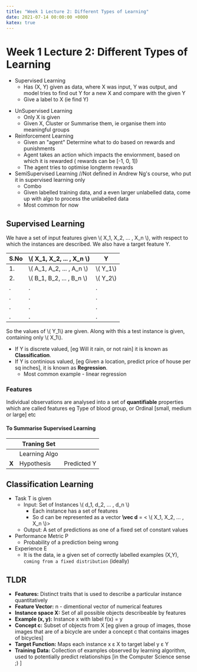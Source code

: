 ```yaml
---
title: "Week 1 Lecture 2: Different Types of Learning"
date: 2021-07-14 00:00:00 +0000
katex: true
---
```

# Week 1 Lecture 2: Different Types of Learning
* Supervised Learning
  - Has (X, Y) given as data, where X was input, Y was output, and model tries to find out Y for a new X and compare with the given Y
  - Give a label to X (ie find Y)
- UnSupervised Learning
  - Only X is given  
  - Given X, Cluster or Summarise them, ie organise them into meaningful groups
- Reinforcement Learning
  - Given an "agent" Determine what to do based on rewards and punishments
  - Agent takes an action which impacts the enviornment, based on which it is rewarded ( rewards can  be [-1, 0, 1])
  - The agent tries to optimise longterm rewards
- SemiSupervised Learning //Not defined in Andrew Ng's course, who put it in supervised learning only
  - Combo
  - Given labelled training data, and a even larger unlabelled data, come up with algo to process the unlabelled data
  - Most common for now

## Supervised Learning
We have a set of input features given \\( X_1, X_2, ... , X_n \\), with respect to which the instances are described. We also have a target feature Y.
  
  | S.No | \\( X_1, X_2, ... , X_n \\) | Y |
  | -- |------------------------------------------- | -- |
  | 1. | \\( A_1, A_2, ... , A_n \\) | \\( Y_1\\) |
  | 2. | \\( B_1, B_2, ... , B_n \\) | \\( Y_2\\) |
  | . | . | . |
  | . | . |.|
  | . | . |.|
  | . | . |.|
  
  So the values of \\( Y_1\\) are given. Along with this a test instance is given, containing only \\( X_1\\).
  
  * If Y is discrete valued, [eg Will it rain, or not rain] it is known as **Classification**.
  * If Y is continious valued, [eg Given a location, predict price of house per sq inches], it is known as **Regression**.
    * Most common example - linear regression

### Features

Individual observations are analysed into a set of **quantifiable** properties which are called features
eg Type of blood group, or Ordinal [small, medium or large] etc
#### To Summarise **Supervised Learning**

| | Traning Set | |
|--|-------------|--|
| | Learning Algo | |
| **X** | Hypothesis | Predicted Y |

## Classification Learning

- Task T is given
  - Input: Set of Instances  \\( d_1, d_2, ... , d_n \\)
    * Each instance  has a set of features
    * So d can be represented as a vector **\vec d** = < \\( X_1, X_2, ... , X_n \\)>
  - Output: A set of predictions as one of a fixed set of constant values 
- Performance Metric P 
  - Probability of a prediction being wrong
- Experience E
  - It is the data, ie a given set of correctly labelled examples (X,Y), ```coming from a fixed distribution``` (ideally)


## TLDR

* **Features:** Distinct traits that is used to describe a particular instance quantitatively
* **Feature Vector:** n - dimentional vector of   numerical features
* **Instance space X:** Set of all possible objects describeable by features
* **Example (x, y):** Instance x with label f(x) = y
* **Concept c:** Subset of objects from X [eg given a group of images, those images that are of a bicycle are under a concept c that contains images of bicycles]
* **Target Function:** Maps each instance x ε X to target label y ε Y
* **Training Data:** Collection of examples observed by learning algorithm, used to potentially predict relationships [in the Computer Science sense ;) ]

